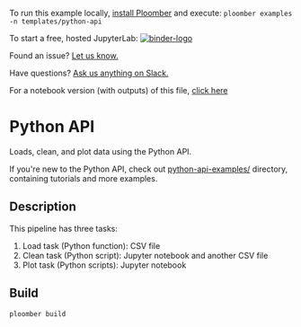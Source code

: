<!-- start header -->
To run this example locally, [install Ploomber](https://docs.ploomber.io/en/latest/get-started/quick-start.html) and execute: `ploomber examples -n templates/python-api`

To start a free, hosted JupyterLab: [![binder-logo](https://raw.githubusercontent.com/ploomber/projects/master/_static/open-in-jupyterlab.svg)](https://binder.ploomber.io/v2/gh/ploomber/binder-env/main?urlpath=git-pull%3Frepo%3Dhttps%253A%252F%252Fgithub.com%252Fploomber%252Fprojects%26urlpath%3Dlab%252Ftree%252Fprojects%252Ftemplates/python-api%252FREADME.ipynb%26branch%3Dmaster)

Found an issue? [Let us know.](https://github.com/ploomber/projects/issues/new?title=templates/python-api%20issue)

Have questions? [Ask us anything on Slack.](https://ploomber.io/community/)

For a notebook version (with outputs) of this file, [click here](https://github.com/ploomber/projects/blob/master/templates/python-api/README.ipynb)
<!-- end header -->



# Python API

<!-- start description -->
Loads, clean, and plot data using the Python API.
<!-- end description -->


If you're new to the Python API, check out [python-api-examples/](../../python-api-examples) directory, containing tutorials and more examples.

## Description

This pipeline has three tasks:

1. Load task (Python function): CSV file
2. Clean task (Python script):  Jupyter notebook and another CSV file
3. Plot task (Python scripts): Jupyter notebook

## Build

```bash
ploomber build
```
